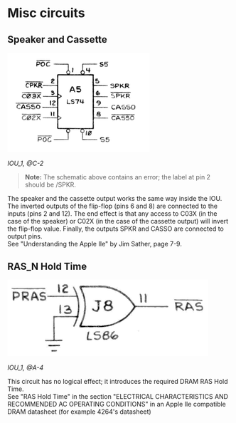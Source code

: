 # Misc circuits

## Speaker and Cassette

<a align="center" href="/Schematics/IOU_1.jpg">
    <img src="/resources/SPKR_CASSO.png" style="width: 320px"/>
</a>
<p><i>IOU_1, @C-2</i></p>

> **Note:** The schematic above contains an error; the label at pin 2 should be /SPKR.

The speaker and the cassette output works the same way inside the IOU. The inverted outputs of the flip-flop (pins 6 and 8) are connected to the inputs (pins 2 and 12). The end effect is that any access to C03X (in the case of the speaker) or C02X (in the case of the cassette output) will invert the flip-flop value. Finally, the outputs SPKR and CASSO are connected to output pins.<br/>
See "Understanding the Apple IIe" by Jim Sather, page 7-9.

## RAS_N Hold Time

<a align="center" href="/Schematics/IOU_1.jpg">
    <img src="/resources/RAS_HoldTime.png"/>
</a>
<p><i>IOU_1, @A-4</i></p>

This circuit has no logical effect; it introduces the required DRAM RAS Hold Time.<br/>
See "RAS Hold Time" in the section "ELECTRICAL CHARACTERISTICS AND RECOMMENDED AC OPERATING CONDITIONS" in an Apple IIe compatible DRAM datasheet (for example 4264's datasheet)
